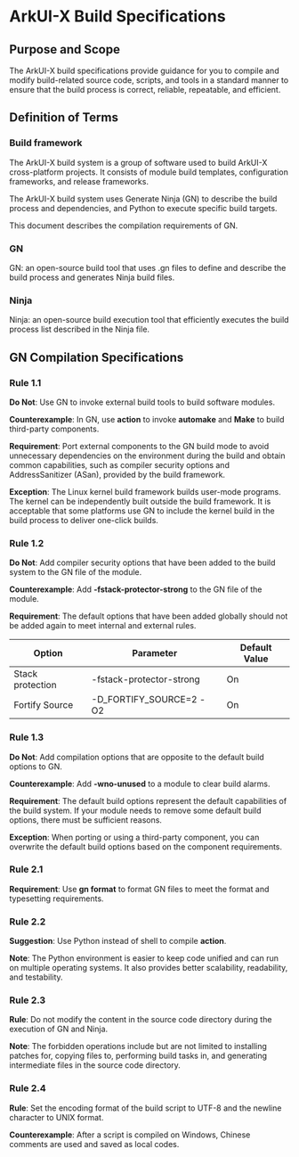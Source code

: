 # ArkUI-X Build Specifications

## Purpose and Scope

The ArkUI-X build specifications provide guidance for you to compile and modify build-related source code, scripts, and tools in a standard manner to ensure that the build process is correct, reliable, repeatable, and efficient.

## Definition of Terms

### Build framework

The ArkUI-X build system is a group of software used to build ArkUI-X cross-platform projects. It consists of module build templates, configuration frameworks, and release frameworks.

The ArkUI-X build system uses Generate Ninja (GN) to describe the build process and dependencies, and Python to execute specific build targets.

This document describes the compilation requirements of GN.

### GN

GN: an open-source build tool that uses .gn files to define and describe the build process and generates Ninja build files.

### Ninja

Ninja: an open-source build execution tool that efficiently executes the build process list described in the Ninja file.

## GN Compilation Specifications

### Rule 1.1 

**Do Not**: Use GN to invoke external build tools to build software modules.

**Counterexample**: In GN, use **action** to invoke **automake** and **Make** to build third-party components.

**Requirement**: Port external components to the GN build mode to avoid unnecessary dependencies on the environment during the build and obtain common capabilities, such as compiler security options and AddressSanitizer (ASan), provided by the build framework.

**Exception**: The Linux kernel build framework builds user-mode programs. The kernel can be independently built outside the build framework. It is acceptable that some platforms use GN to include the kernel build in the build process to deliver one-click builds.

### Rule 1.2

**Do Not**: Add compiler security options that have been added to the build system to the GN file of the module.

**Counterexample**: Add **-fstack-protector-strong** to the GN file of the module.

**Requirement**: The default options that have been added globally should not be added again to meet internal and external rules.

| Option      | Parameter                | Default Value|
| -------------- | ------------------------ | ------ |
| Stack protection        | -fstack-protector-strong | On    |
| Fortify Source | -D_FORTIFY_SOURCE=2 -O2  | On    |

### Rule 1.3

**Do Not**: Add compilation options that are opposite to the default build options to GN.

**Counterexample**: Add **-wno-unused** to a module to clear build alarms.

**Requirement**: The default build options represent the default capabilities of the build system. If your module needs to remove some default build options, there must be sufficient reasons.

**Exception**: When porting or using a third-party component, you can overwrite the default build options based on the component requirements.

### Rule 2.1

**Requirement**: Use **gn format** to format GN files to meet the format and typesetting requirements.

### Rule 2.2

**Suggestion**: Use Python instead of shell to compile **action**.

**Note**: The Python environment is easier to keep code unified and can run on multiple operating systems. It also provides better scalability, readability, and testability.

### Rule 2.3
**Rule**: Do not modify the content in the source code directory during the execution of GN and Ninja.

**Note**: The forbidden operations include but are not limited to installing patches for, copying files to, performing build tasks in, and generating intermediate files in the source code directory.

### Rule 2.4
**Rule**: Set the encoding format of the build script to UTF-8 and the newline character to UNIX format.

**Counterexample**: After a script is compiled on Windows, Chinese comments are used and saved as local codes.